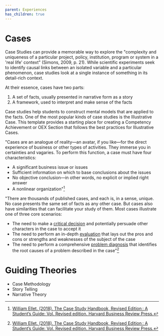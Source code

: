 ```yaml
---
parent: Experiences
has_children: true
---
```


# Cases

Case Studies can provide a memorable way to explore the "complexity and uniqueness of a particular project, policy, institution, program or system in a 'real life' context" (Simons, 2009, p. 21). While scientific experiments seek to identify causal links between an isolated variable and a particular phenomenon, case studies look at a single instance of something in its detail-rich context. 
 
At their essence, cases have two parts:
1. A set of facts, usually presented in narrative form as a story
2. A framework, used to interpret and make sense of the facts

Case studies help students to construct mental models that are applied to the facts. One of the most popular kinds of case studies is the Illustrative Case. This template provides a starting place for creating a Competency Achievement or OEX Section that follows the best practices for Illustrative Cases. 

"Cases are an analogue of reality—an avatar, if you like—for the direct experience of business or other types of activities. They immerse you in certainties and vagaries. To perform this function, a case must have four characteristics:

- A significant business issue or issues
- Sufficient information on which to base conclusions about the issues
- No objective conclusion—in other words, no explicit or implied right answer
- A nonlinear organization"[^1]

"There are thousands of published cases, and each is, in a sense, unique. No case presents the same set of facts as any other case. But cases also have similarities that can facilitate your study of them. Most cases illustrate one of three core scenarios: 

- The need to make a [critical decision](./DecisionCase.md) and potentially persuade other characters in the case to accept it
- The need to perform an in-depth [evaluation](./EvaluationCase.md) that lays out the pros and cons or strengths and weaknesses of the subject of the case
- The need to perform a comprehensive [problem diagnosis](./ProblemDiagnosisCase.md) that identifies the root causes of a problem described in the case"[^1]

# Guiding Theories
-	Case Methodology
-	Story Telling
-	Narrative Theory


[^1]: [William Ellet. (2018). The Case Study Handbook, Revised Edition : A Student’s Guide: Vol. Revised edition. Harvard Business Review Press.](https://search.ebscohost.com/login.aspx?direct=true&db=nlebk&AN=1797860&site=eds-live&scope=site&authtype=sso&custid=ns017578)
